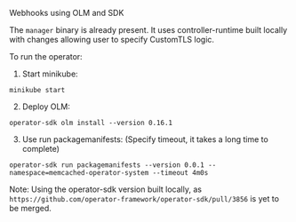 Webhooks using OLM and SDK

The `manager` binary is already present. It uses controller-runtime built locally with changes allowing user to specify CustomTLS logic.

To run the operator:

1. Start minikube:

```
minikube start
```

2. Deploy OLM:

```
operator-sdk olm install --version 0.16.1
```

3. Use run packagemanifests: (Specify timeout, it takes a long time to complete)
```
operator-sdk run packagemanifests --version 0.0.1 --namespace=memcached-operator-system --timeout 4m0s
```

Note:
Using the operator-sdk version built locally, as `https://github.com/operator-framework/operator-sdk/pull/3856` is yet to be merged.